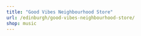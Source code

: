 ```yaml
---
title: "Good Vibes Neighbourhood Store"
url: /edinburgh/good-vibes-neighbourhood-store/
shop: music
---
```

